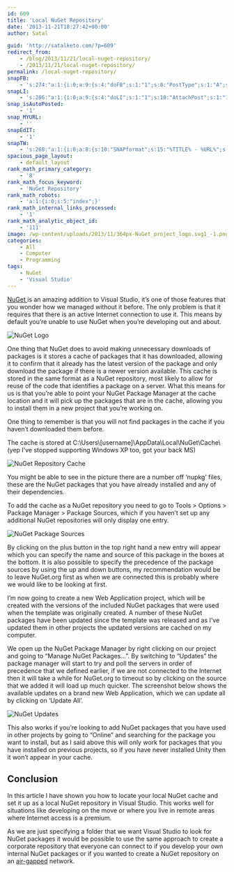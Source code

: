 ```yaml
---
id: 609
title: 'Local NuGet Repository'
date: '2013-11-21T18:27:42+00:00'
author: Satal

guid: 'http://satalketo.com/?p=609'
redirect_from:
    - /blog/2013/11/21/local-nuget-repository/
    - /2013/11/21/local-nuget-repository/
permalink: /local-nuget-repository/
snapFB:
    - 's:274:"a:1:{i:0;a:9:{s:4:"doFB";s:1:"1";s:8:"PostType";s:1:"A";s:10:"AttachPost";s:1:"1";s:10:"SNAPformat";s:51:"New post (%TITLE%) has been published on %SITENAME%";s:9:"isAutoImg";s:1:"A";s:8:"imgToUse";b:0;s:9:"isAutoURL";s:1:"A";s:8:"urlToUse";b:0;s:11:"isPrePosted";s:1:"1";}}";'
snapLI:
    - 's:286:"a:1:{i:0;a:9:{s:4:"doLI";s:1:"1";s:10:"AttachPost";s:1:"1";s:10:"SNAPformat";s:41:"New post has been published on %SITENAME%";s:11:"SNAPformatT";s:18:"New Post - %TITLE%";s:9:"isAutoImg";s:1:"A";s:8:"imgToUse";b:0;s:9:"isAutoURL";s:1:"A";s:8:"urlToUse";b:0;s:11:"isPrePosted";s:1:"1";}}";'
snap_isAutoPosted:
    - '1'
snap_MYURL:
    - ''
snapEdIT:
    - '1'
snapTW:
    - 's:268:"a:1:{i:0;a:8:{s:10:"SNAPformat";s:15:"%TITLE% - %URL%";s:8:"attchImg";s:1:"1";s:9:"isAutoImg";s:1:"A";s:8:"imgToUse";s:0:"";s:9:"msgFormat";s:59:"New post (%TITLE%) has been published on %SITENAME% - %URL%";s:9:"isAutoURL";s:1:"A";s:8:"urlToUse";s:0:"";s:2:"do";i:0;}}";'
spacious_page_layout:
    - default_layout
rank_math_primary_category:
    - '8'
rank_math_focus_keyword:
    - 'NuGet Repository'
rank_math_robots:
    - 'a:1:{i:0;s:5:"index";}'
rank_math_internal_links_processed:
    - '1'
rank_math_analytic_object_id:
    - '111'
image: /wp-content/uploads/2013/11/364px-NuGet_project_logo.svg1_-1.png
categories:
    - All
    - Computer
    - Programming
tags:
    - NuGet
    - 'Visual Studio'
---
```


[NuGet ](https://www.nuget.org/ "NuGets website")is an amazing addition to Visual Studio, it’s one of those features that you wonder how we managed without it before. The only problem is that it requires that there is an active Internet connection to use it. This means by default you’re unable to use NuGet when you’re developing out and about.

![NuGet Logo](https://samjenkins.com/wp-content/uploads/2013/11/364px-NuGet_project_logo.svg1_.png)

One thing that NuGet does to avoid making unnecessary downloads of packages is it stores a cache of packages that it has downloaded, allowing it to confirm that it already has the latest version of the package and only download the package if there is a newer version available. This cache is stored in the same format as a NuGet repository, most likely to allow for reuse of the code that identifies a package on a server. What this means for us is that you’re able to point your NuGet Package Manager at the cache location and it will pick up the packages that are in the cache, allowing you to install them in a new project that you’re working on.

One thing to remember is that you will not find packages in the cache if you haven’t downloaded them before.

The cache is stored at C:\\Users\\\[username\]\\AppData\\Local\\NuGet\\Cache\\ (yep I’ve stopped supporting Windows XP too, got your back MS)

![NuGet Repository Cache](https://samjenkins.com/wp-content/uploads/2013/11/Cache.png)

You might be able to see in the picture there are a number off ‘nupkg’ files, these are the NuGet packages that you have already installed and any of their dependencies.

To add the cache as a NuGet repository you need to go to Tools &gt; Options &gt; Package Manager &gt; Package Sources, which if you haven’t set up any additional NuGet repositories will only display one entry.

![NuGet Package Sources](https://samjenkins.com/wp-content/uploads/2013/11/Options.png)

By clicking on the plus button in the top right hand a new entry will appear which you can specify the name and source of this package in the boxes at the bottom. It is also possible to specify the precedence of the package sources by using the up and down buttons, my recommendation would be to leave NuGet.org first as when we are connected this is probably where we would like to be looking at first.

I’m now going to create a new Web Application project, which will be created with the versions of the included NuGet packages that were used when the template was originally created. A number of these NuGet packages have been updated since the template was released and as I’ve updated them in other projects the updated versions are cached on my computer.

We open up the NuGet Package Manager by right clicking on our project and going to “Manage NuGet Packages…”. By switching to “Updates” the package manager will start to try and poll the servers in order of precedence that we defined earlier, if we are not connected to the Internet then it will take a while for NuGet.org to timeout so by clicking on the source that we added it will load up much quicker. The screenshot below shows the available updates on a brand new Web Application, which we can update all by clicking on ‘Update All’.

![NuGet Updates](https://samjenkins.com/wp-content/uploads/2013/11/NuGet-Updates.png)

This also works if you’re looking to add NuGet packages that you have used in other projects by going to “Online” and searching for the package you want to install, but as I said above this will only work for packages that you have installed on previous projects, so if you have never installed Unity then it won’t appear in your cache.

## Conclusion

In this article I have shown you how to locate your local NuGet cache and set it up as a local NuGet repository in Visual Studio. This works well for situations like developing on the move or where you live in remote areas where Internet access is a premium.

As we are just specifying a folder that we want Visual Studio to look for NuGet packages it would be possible to use the same approach to create a corporate repository that everyone can connect to if you develop your own internal NuGet packages or if you wanted to create a NuGet repository on an [air-gapped](http://en.wikipedia.org/wiki/Air_gap_(networking) "Wikipedia Air Gap Definition") network.